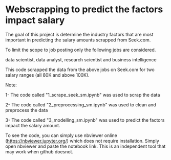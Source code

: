 # Webscrapping to predict the factors impact salary

The goal of this project is determine the industry factors that are most important in predicting the salary amounts scrapped from Seek.com.

To limit the scope to job posting only the following jobs are considered. 

data scientist, data analyst, research scientist and business intelligence

This code scrapped the data from the above jobs on Seek.com for two salary ranges (all 80K and above 100K).

Note:

1- The code called "1_scrape_seek_sm.ipynb" was used to scrap the data

2- The code called "2_preprocessing_sm.ipynb" was used to clean and preprocess the data

3- The code called "3_modelling_sm.ipynb" was used to predict the factors impact the salary amount.

To see the code, you can simply use nbviewer online (https://nbviewer.jupyter.org/) which does not require installation. Simply open nbviewer and paste the notebook link. This is an independent tool that may work when github doesnot.
